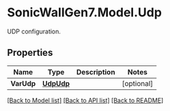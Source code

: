 # SonicWallGen7.Model.Udp
UDP configuration.

## Properties

Name | Type | Description | Notes
------------ | ------------- | ------------- | -------------
**VarUdp** | [**UdpUdp**](UdpUdp.md) |  | [optional] 

[[Back to Model list]](../README.md#documentation-for-models) [[Back to API list]](../README.md#documentation-for-api-endpoints) [[Back to README]](../README.md)

